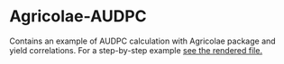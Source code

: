 # Agricolae-AUDPC
Contains an example of AUDPC calculation with Agricolae package and yield correlations.
For a step-by-step example [see the rendered file.](https://github.com/ED-collab/Agricolae-AUDPC/blob/main/AUDPC-with-Agricolae-and-yield-correlations.md)
